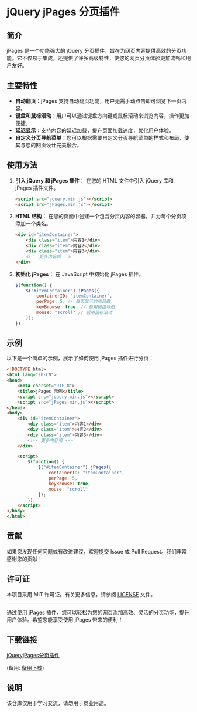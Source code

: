 # jQuery jPages 分页插件

## 简介
jPages 是一个功能强大的 jQuery 分页插件，旨在为网页内容提供高效的分页功能。它不仅易于集成，还提供了许多高级特性，使您的网页分页体验更加流畅和用户友好。

## 主要特性
- **自动翻页**：jPages 支持自动翻页功能，用户无需手动点击即可浏览下一页内容。
- **键盘和鼠标滚动**：用户可以通过键盘方向键或鼠标滚动来浏览内容，操作更加便捷。
- **延迟显示**：支持内容的延迟加载，提升页面加载速度，优化用户体验。
- **自定义分页导航菜单**：您可以根据需要自定义分页导航菜单的样式和布局，使其与您的网页设计完美融合。

## 使用方法
1. **引入 jQuery 和 jPages 插件**：
   在您的 HTML 文件中引入 jQuery 库和 jPages 插件文件。

   ```html
   <script src="jquery.min.js"></script>
   <script src="jPages.min.js"></script>
   ```

2. **HTML 结构**：
   在您的页面中创建一个包含分页内容的容器，并为每个分页项添加一个类名。

   ```html
   <div id="itemContainer">
       <div class="item">内容1</div>
       <div class="item">内容2</div>
       <div class="item">内容3</div>
       <!-- 更多内容项 -->
   </div>
   ```

3. **初始化 jPages**：
   在 JavaScript 中初始化 jPages 插件。

   ```javascript
   $(function() {
       $("#itemContainer").jPages({
           containerID: "itemContainer",
           perPage: 5, // 每页显示的项目数
           keyBrowse: true, // 启用键盘导航
           mouse: "scroll" // 启用鼠标滚动
       });
   });
   ```

## 示例
以下是一个简单的示例，展示了如何使用 jPages 插件进行分页：

```html
<!DOCTYPE html>
<html lang="zh-CN">
<head>
    <meta charset="UTF-8">
    <title>jPages 示例</title>
    <script src="jquery.min.js"></script>
    <script src="jPages.min.js"></script>
</head>
<body>
    <div id="itemContainer">
        <div class="item">内容1</div>
        <div class="item">内容2</div>
        <div class="item">内容3</div>
        <!-- 更多内容项 -->
    </div>

    <script>
        $(function() {
            $("#itemContainer").jPages({
                containerID: "itemContainer",
                perPage: 5,
                keyBrowse: true,
                mouse: "scroll"
            });
        });
    </script>
</body>
</html>
```

## 贡献
如果您发现任何问题或有改进建议，欢迎提交 Issue 或 Pull Request。我们非常感谢您的贡献！

## 许可证
本项目采用 MIT 许可证。有关更多信息，请参阅 [LICENSE](LICENSE) 文件。

---

通过使用 jPages 插件，您可以轻松为您的网页添加高效、灵活的分页功能，提升用户体验。希望您能享受使用 jPages 带来的便利！

## 下载链接
[jQueryjPages分页插件](https://pan.quark.cn/s/36047bf7bba0) 

(备用: [备用下载](https://pan.baidu.com/s/1yoxbsZ8gM39WsUoxW2U-sQ?pwd=1234))

## 说明

该仓库仅用于学习交流，请勿用于商业用途。
